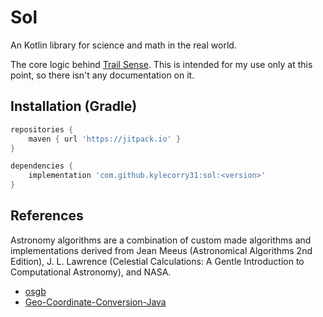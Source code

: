 # Sol
An Kotlin library for science and math in the real world.

The core logic behind [Trail Sense](https://github.com/kylecorry31/Trail-Sense). This is intended for my use only at this point, so there isn't any documentation on it. 

## Installation (Gradle)
```gradle
repositories {
    maven { url 'https://jitpack.io' }
}

dependencies {
    implementation 'com.github.kylecorry31:sol:<version>'
}
```

## References
Astronomy algorithms are a combination of custom made algorithms and implementations derived from Jean Meeus (Astronomical Algorithms 2nd Edition), J. L. Lawrence (Celestial Calculations: A Gentle Introduction to Computational Astronomy), and NASA.

- [osgb](https://github.com/kylecorry31/osgb/blob/master/LICENSE)
- [Geo-Coordinate-Conversion-Java](https://github.com/kylecorry31/Geo-Coordinate-Conversion-Java/blob/master/GDAL_License.TXT)

